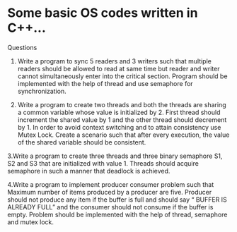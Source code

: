 # Some basic OS codes written in C++...


Questions

1. Write a program to sync 5 readers and 3 
writers such that multiple readers should 
be allowed to read at same time but reader 
and writer cannot simultaneously enter 
into the critical section. Program should 
be implemented with the help of thread 
and use semaphore for synchronization.

2. Write a program to create two threads and 
both the threads are sharing a common 
variable whose value is initialized by 2. 
First thread should increment the shared 
value by 1 and the other thread should 
decrement by 1. In order to avoid context 
switching and to attain consistency use 
Mutex Lock. Create a scenario such that 
after every execution, the value of the 
shared variable should be consistent. 

3.Write a program to create three threads and 
three binary semaphore S1, S2 and S3 that are 
initialized with value 1. Threads should 
acquire semaphore in such a manner that 
deadlock is achieved. 

4.Write a program to implement producer 
consumer problem such that Maximum 
number of items produced by a producer are 
five. Producer should not produce any item if 
the buffer is full and should say “ BUFFER IS 
ALREADY FULL” and the consumer should 
not consume if the buffer is empty. Problem 
should be implemented with the help of 
thread, semaphore and mutex lock.
